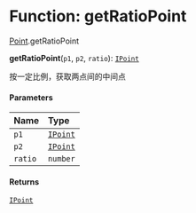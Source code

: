 # Function: getRatioPoint

[Point](/auto-docs/editor/modules/Point.md).getRatioPoint

**getRatioPoint**(`p1`, `p2`, `ratio`): [`IPoint`](/auto-docs/editor/interfaces/IPoint.md)

按一定比例，获取两点间的中间点

#### Parameters

| Name | Type |
| :------ | :------ |
| `p1` | [`IPoint`](/auto-docs/editor/interfaces/IPoint.md) |
| `p2` | [`IPoint`](/auto-docs/editor/interfaces/IPoint.md) |
| `ratio` | `number` |

#### Returns

[`IPoint`](/auto-docs/editor/interfaces/IPoint.md)
